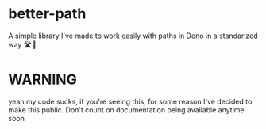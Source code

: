 # better-path
A simple library I've made to work easily with paths in Deno in a standarized way 🛣️🦕

# WARNING
yeah my code sucks, if you're seeing this, for some reason I've decided to make this public. Don't count on documentation being available anytime soon
